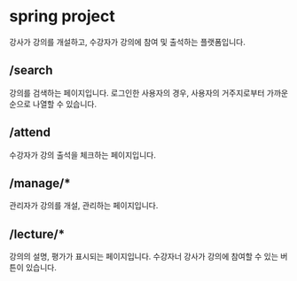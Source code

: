 # spring project
강사가 강의를 개설하고, 수강자가 강의에 참여 및 출석하는 플랫폼입니다.

## /search
강의를 검색하는 페이지입니다. 로그인한 사용자의 경우, 사용자의 거주지로부터 가까운 순으로 나열할 수 있습니다.

## /attend
수강자가 강의 출석을 체크하는 페이지입니다.

## /manage/*
관리자가 강의를 개설, 관리하는 페이지입니다.

## /lecture/*
강의의 설명, 평가가 표시되는 페이지입니다. 수강자너 강사가 강의에 참여할 수 있는 버튼이 있습니다.
